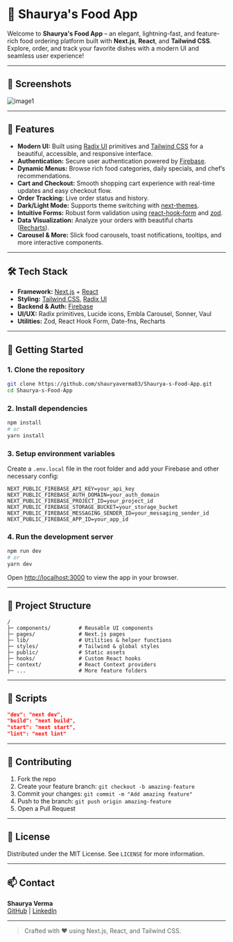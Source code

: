 # 🍔 Shaurya's Food App

Welcome to **Shaurya's Food App** – an elegant, lightning-fast, and feature-rich food ordering platform built with **Next.js**, **React**, and **Tailwind CSS**. Explore, order, and track your favorite dishes with a modern UI and seamless user experience!

---

## 📸 Screenshots

![image1](image1.jpg)

---

## 🚀 Features

- **Modern UI:** Built using [Radix UI](https://www.radix-ui.com/) primitives and [Tailwind CSS](https://tailwindcss.com/) for a beautiful, accessible, and responsive interface.
- **Authentication:** Secure user authentication powered by [Firebase](https://firebase.google.com/).
- **Dynamic Menus:** Browse rich food categories, daily specials, and chef’s recommendations.
- **Cart and Checkout:** Smooth shopping cart experience with real-time updates and easy checkout flow.
- **Order Tracking:** Live order status and history.
- **Dark/Light Mode:** Supports theme switching with [next-themes](https://github.com/pacocoursey/next-themes).
- **Intuitive Forms:** Robust form validation using [react-hook-form](https://react-hook-form.com/) and [zod](https://zod.dev/).
- **Data Visualization:** Analyze your orders with beautiful charts ([Recharts](https://recharts.org/)).
- **Carousel & More:** Slick food carousels, toast notifications, tooltips, and more interactive components.

---

## 🛠️ Tech Stack

- **Framework:** [Next.js](https://nextjs.org/) + [React](https://react.dev/)
- **Styling:** [Tailwind CSS](https://tailwindcss.com/), [Radix UI](https://www.radix-ui.com/)
- **Backend & Auth:** [Firebase](https://firebase.google.com/)
- **UI/UX:** Radix primitives, Lucide icons, Embla Carousel, Sonner, Vaul
- **Utilities:** Zod, React Hook Form, Date-fns, Recharts

---

## 🚦 Getting Started

### 1. Clone the repository

```bash
git clone https://github.com/shauryaverma03/Shaurya-s-Food-App.git
cd Shaurya-s-Food-App
```

### 2. Install dependencies

```bash
npm install
# or
yarn install
```

### 3. Setup environment variables

Create a `.env.local` file in the root folder and add your Firebase and other necessary config:

```env
NEXT_PUBLIC_FIREBASE_API_KEY=your_api_key
NEXT_PUBLIC_FIREBASE_AUTH_DOMAIN=your_auth_domain
NEXT_PUBLIC_FIREBASE_PROJECT_ID=your_project_id
NEXT_PUBLIC_FIREBASE_STORAGE_BUCKET=your_storage_bucket
NEXT_PUBLIC_FIREBASE_MESSAGING_SENDER_ID=your_messaging_sender_id
NEXT_PUBLIC_FIREBASE_APP_ID=your_app_id
```

### 4. Run the development server

```bash
npm run dev
# or
yarn dev
```

Open [http://localhost:3000](http://localhost:3000) to view the app in your browser.

---

## 🧩 Project Structure

```plaintext
/
├─ components/         # Reusable UI components
├─ pages/              # Next.js pages
├─ lib/                # Utilities & helper functions
├─ styles/             # Tailwind & global styles
├─ public/             # Static assets
├─ hooks/              # Custom React hooks
├─ context/            # React Context providers
├─ ...                 # More feature folders
```

---

## 📝 Scripts

```json
"dev": "next dev",
"build": "next build",
"start": "next start",
"lint": "next lint"
```

---

## 🙌 Contributing

1. Fork the repo
2. Create your feature branch: `git checkout -b amazing-feature`
3. Commit your changes: `git commit -m "Add amazing feature"`
4. Push to the branch: `git push origin amazing-feature`
5. Open a Pull Request

---

## 📄 License

Distributed under the MIT License. See `LICENSE` for more information.

---

## 📫 Contact

**Shaurya Verma**  
[GitHub](https://github.com/shauryaverma03) | [LinkedIn](https://linkedin.com/in/shaurya47)

---

> Crafted with ❤️ using Next.js, React, and Tailwind CSS.
